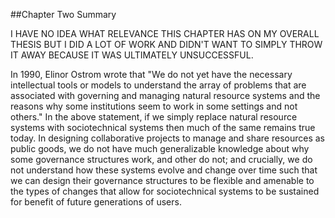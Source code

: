 ##Chapter Two Summary

I HAVE NO IDEA WHAT RELEVANCE THIS CHAPTER HAS ON MY OVERALL THESIS BUT I DID A LOT OF WORK AND DIDN'T WANT TO SIMPLY THROW IT AWAY BECAUSE IT WAS ULTIMATELY UNSUCCESSFUL.

In 1990, Elinor Ostrom wrote that "We do not yet have the necessary intellectual tools or models to understand the array of problems that are associated with governing and managing natural resource systems and the reasons why some institutions seem to work in some settings and not others." In the above statement, if we simply replace natural resource systems with sociotechnical systems then much of the same remains true today. In designing collaborative projects to manage and share resources as public goods, we do not have much generalizable knowledge about why some governance structures work, and other do not; and crucially, we do not understand how these systems evolve and change over time such that we can design their governance structures to be flexible and amenable to the types of changes that allow for sociotechnical systems to be sustained for benefit of future generations of users. 
